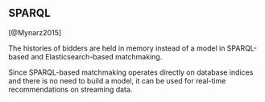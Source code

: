 ## SPARQL

<!--
### Implementations notes

* Start a new Clojure project `matchmaker-sparql`.
* Only command-line interface (~ minimum viable product)
* Copy and paste code from the previous matchmaker.
* Custom benchmark manipulating data in the SPARQL endpoint.
* Matchmaker is provided as a component (e.g., mount) 
* SPARQL interactions are done via the `sparclj` library.
* Extensive configuration in EDN.
* Produces results in EDN.
-->

[@Mynarz2015]

The histories of bidders are held in memory instead of a model in SPARQL-based and Elasticsearch-based matchmaking.

Since SPARQL-based matchmaking operates directly on database indices and there is no need to build a model, it can be used for real-time recommendations on streaming data.

<!--
TODO: Describe aggregation functions used to compute match score.

Comparison of CBR systems with databases in [@Richter2013, p. 524].
SPARQL retrieves exact matches. Ranking needs to be implemented on top of SPARQL.
SPARQL operates under the closed world assumption. CBR assumes open world.

Curse of dimensionality: RDF is complex and contains a multitude of dimensions. Linear increase of dimensions => exponential growth of negative effects.
-->
